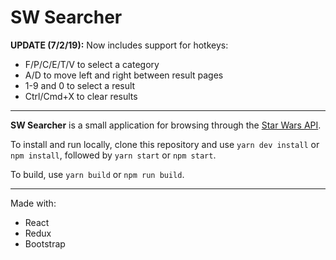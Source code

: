 # SW Searcher

__UPDATE (7/2/19):__ Now includes support for hotkeys:

* F/P/C/E/T/V to select a category
* A/D to move left and right between result pages
* 1-9 and 0 to select a result
* Ctrl/Cmd+X to clear results

---

__SW Searcher__ is a small application for browsing through the [Star Wars API](https://swapi.co/).

To install and run locally, clone this repository and use `yarn dev install` or `npm install`, followed by `yarn start` or `npm start`.

To build, use `yarn build` or `npm run build`.

---

Made with:

* React
* Redux
* Bootstrap